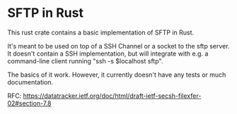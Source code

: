 SFTP in Rust
============

This rust crate contains a basic implementation of SFTP in Rust.

It's meant to be used on top of a SSH Channel or a socket to the sftp server. It doesn't contain
a SSH implementation, but will integrate with e.g. a command-line client running "ssh -s $localhost sftp".

The basics of it work. However, it currently doesn't have any tests or much documentation.

RFC: https://datatracker.ietf.org/doc/html/draft-ietf-secsh-filexfer-02#section-7.8
